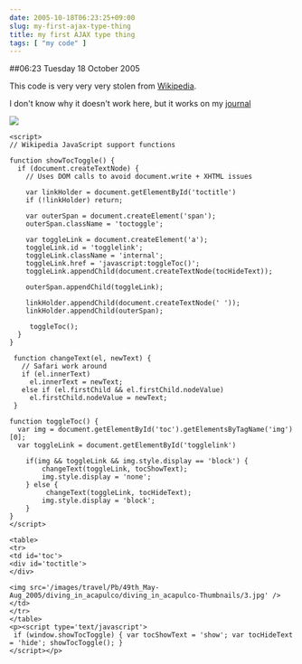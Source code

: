 ```yaml
---
date: 2005-10-18T06:23:25+09:00
slug: my-first-ajax-type-thing
title: my first AJAX type thing
tags: [ "my code" ]
---
```


##06:23 Tuesday 18 October 2005

This code is very very very stolen from [Wikipedia](http://en.wikipedia.com).

I don't know why it doesn't work here, but it works on my [journal](http://robnugen.com/cgi-local/journal.pl?type=all&date=2005/10/16#zz_AJAX)

















![](/images/travel/Pb/49th_May-Aug_2005/diving_in_acapulco/diving_in_acapulco-Thumbnails/3.jpg)









    
    
    <script>
    // Wikipedia JavaScript support functions
    
    function showTocToggle() {
      if (document.createTextNode) {
        // Uses DOM calls to avoid document.write + XHTML issues
    
        var linkHolder = document.getElementById('toctitle')
        if (!linkHolder) return;
    
        var outerSpan = document.createElement('span');
        outerSpan.className = 'toctoggle';
    
        var toggleLink = document.createElement('a');
        toggleLink.id = 'togglelink';
        toggleLink.className = 'internal';
        toggleLink.href = 'javascript:toggleToc()';
        toggleLink.appendChild(document.createTextNode(tocHideText));
    
        outerSpan.appendChild(toggleLink);
    
        linkHolder.appendChild(document.createTextNode(' '));
        linkHolder.appendChild(outerSpan);
    
         toggleToc();
      }
    }
    
     function changeText(el, newText) {
       // Safari work around
       if (el.innerText)
         el.innerText = newText;
       else if (el.firstChild && el.firstChild.nodeValue)
         el.firstChild.nodeValue = newText;
     }
      
    function toggleToc() {
      var img = document.getElementById('toc').getElementsByTagName('img')[0];
      var toggleLink = document.getElementById('togglelink')
      
     	if(img && toggleLink && img.style.display == 'block') {
    	    changeText(toggleLink, tocShowText);
    		img.style.display = 'none';
    	} else {
    	     changeText(toggleLink, tocHideText);
     		img.style.display = 'block';
    	}
    }
    </script>
    
    <table>
    <tr>
    <td id='toc'>
    <div id='toctitle'>
    </div>
    
    <img src='/images/travel/Pb/49th_May-Aug_2005/diving_in_acapulco/diving_in_acapulco-Thumbnails/3.jpg' />
    </td>
    </tr>
    </table>
    <p><script type='text/javascript'>
     if (window.showTocToggle) { var tocShowText = 'show'; var tocHideText = 'hide'; showTocToggle(); } 
    </script></p>
    
